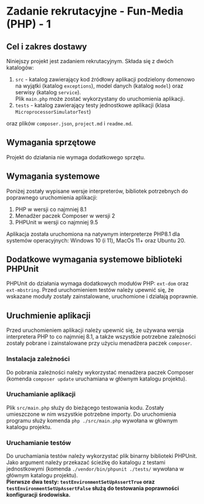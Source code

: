 # Zadanie rekrutacyjne - Fun-Media (PHP) - 1

## Cel i zakres dostawy
Niniejszy projekt jest zadaniem rekrutacyjnym. Składa się z dwóch katalogów:
1. `src` - katalog zawierający kod źródłowy aplikacji podzielony domenowo na wyjątki (katalog `exceptions`), 
      model danych (katalog `model`) oraz serwisy (katalog `service`). <br>Plik `main.php` może zostać wykorzystany do uruchomienia aplikacji.
2. `tests` - katalog zawierający testy jednostkowe aplikacji (klasa `MicroprocessorSimulatorTest`)

oraz plików `composer.json`, `project.md` i `readme.md`.

## Wymagania sprzętowe
Projekt do działania nie wymaga dodatkowego sprzętu.

## Wymagania systemowe
Poniżej zostały wypisane wersje interpreterów, bibliotek potrzebnych do poprawnego uruchomienia aplikacji:
1. PHP w wersji co najmniej 8.1
2. Menadżer paczek Composer w wersji 2
3. PHPUnit w wersji co najmniej 9.5

Aplikacja została uruchomiona na natywnym interpreterze PHP8.1 dla systemów operacyjnych: Windows 10 (i 11),
MacOs 11+ oraz Ubuntu 20.

## Dodatkowe wymagania systemowe biblioteki PHPUnit
PHPUnit do działania wymaga dodatkowych modułów PHP: `ext-dom` oraz `ext-mbstring`.
Przed uruchomieniem testów należy upewnić się, że wskazane moduły zostały zainstalowane, uruchomione
i działają poprawnie.

## Uruchmienie aplikacji
Przed uruchomieniem aplikacji należy upewnić się, że używana wersja interpretera PHP to co najmniej 8.1, a także
wszystkie potrzebne zależności zostały pobrane i zainstalowane przy użyciu menadżera paczek `composer`.

### Instalacja zależności
Do pobrania zależności należy wykorzystać menadżera paczek Composer (komenda `composer update` uruchamiana
w głównym katalogu projektu).

### Uruchamianie aplikacji
Plik `src/main.php` służy do bieżącego testowania kodu. Zostały umieszczone w nim wszystkie potrzebne importy. 
Do uruchomienia programu służy komenda `php ./src/main.php` wywołana w głównym katalogu projektu.

### Uruchamianie testów
Do uruchamiania testów należy wykorzystać plik binarny biblioteki PHPUnit. Jako argument należy przekazać ścieżkę
do katalogu z testami jednostkowymi (komenda `./vendor/bin/phpunit ./tests/` wywołana w głównym katalogu projektu).<br/>
**Pierwsze dwa testy: `testEnvironmentSetUpAssertTrue` oraz `testEnvironmentSetUpAssertFalse` 
służą do testowania poprawności konfiguracji środowiska.**

